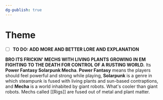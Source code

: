 ```yaml
---
dg-publish: true
---
```

# Theme
- [ ] **TO DO: ADD MORE AND BETTER LORE AND EXPLANATION**

**BRO ITS FRICKIN' MECHS WITH LIVING PLANTS GROWING IN EM FIGHTING TO THE DEATH FOR CONTROL OF A RUSTING WORLD.** Its **Power Fantasy Solarpunk Mecha**. **Power Fantasy** means the players should feel powerful and strong while playing, **Solarpunk** is a genre in which steampunk is fused with living plants and sun-based contraptions, and **Mecha** is a world inhabited by giant robots. What's cooler than giant robots. Mechs called [[Rigs]] are fused out of metal and plant matter.
